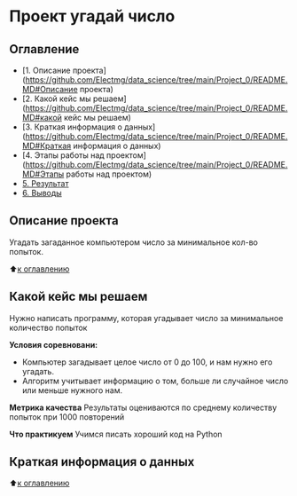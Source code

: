 # Проект угадай число

## Оглавление
* [1. Описание проекта](https://github.com/Electmg/data_science/tree/main/Project_0/README.MD#Описание проекта)
* [2. Какой кейс мы решаем](https://github.com/Electmg/data_science/tree/main/Project_0/README.MD#какой кейс мы решаем)
* [3. Краткая информация о данных](https://github.com/Electmg/data_science/tree/main/Project_0/README.MD#Краткая информация о данных)
* [4. Этапы работы над проектом](https://github.com/Electmg/data_science/tree/main/Project_0/README.MD#Этапы работы над проектом)
* [5. Результат](https://github.com/Electmg/data_science/tree/main/Project_0/README.MD#Результат)
* [6. Выводы](https://github.com/Electmg/data_science/tree/main/Project_0/README.MD#Выводы)

## Описание проекта
Угадать загаданное компьютером число за минимальное кол-во попыток.

:arrow_up:[к оглавлению](https://github.com/Electmg/data_science/tree/main/Project_0/README.MD#Оглавление)

## Какой кейс мы решаем
Нужно написать программу, которая угадывает число за минимальное количество попыток

**Условия соревновани:**
- Компьютер загадывает целое число от 0 до 100, и нам нужно его угадать.
- Алгоритм учитывает информацию о том, больше ли случайное число или меньше нужного нам.

**Метрика качества**
Результаты оцениваются по среднему количеству попыток при 1000 повторений

**Что практикуем**
Учимся писать хороший код на Python

## Краткая информация о данных

:arrow_up:[к оглавлению](https://github.com/Electmg/data_science/tree/main/Project_0/README.MD#Оглавление)